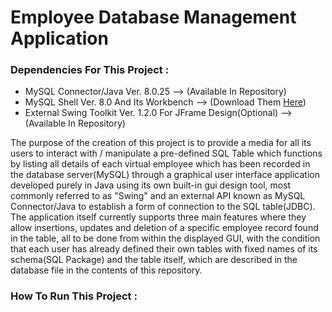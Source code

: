 # Employee Database Management Application

### Dependencies For This Project :
- MySQL Connector/Java Ver. 8.0.25                              --> (Available In Repository)
- MySQL Shell Ver. 8.0 And Its Workbench                        --> (Download Them [Here](https://dev.mysql.com/downloads/installer/))
- External Swing Toolkit Ver. 1.2.0 For JFrame Design(Optional) --> (Available In Repository)

The purpose of the creation of this project is to provide a media for all its users to interact with / manipulate a pre-defined SQL Table which functions by listing all details of each virtual employee which has been recorded in the database server(MySQL) through a graphical user interface application developed purely in Java using its own built-in gui design tool, most commonly referred to as "Swing" and an external API known as MySQL Connector/Java to establish a form of connection to the SQL table(JDBC).
<br>
The application itself currently supports three main features where they allow insertions, updates and deletion of a specific employee record found in the table, all to be done from within the displayed GUI, with the condition that each user has already defined their own tables with fixed names of its schema(SQL Package) and the table itself, which are described in the database file in the contents of this repository.

### How To Run This Project :
